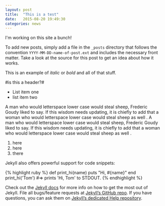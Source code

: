 ```yaml
---
layout: post
title:  "This is a test"
date:   2015-08-20 19:49:30
categories: news
---
```

I'm working on this site a bunch!

To add new posts, simply add a file in the `_posts` directory that follows the convention `YYYY-MM-DD-name-of-post.ext` and includes the necessary front matter. Take a look at the source for this post to get an idea about how it works.

This is an example of _italic_ or *bold* and all of that stuff.

#is this a header?#

- List item one
- list item two

A man who would letterspace lower case would steal sheep, Frederic Goudy liked to say. If this wisdom needs updating, it is chiefly to add that a woman who would letterspace lower case would steal sheep as well . A man who would letterspace lower case would steal sheep, Frederic Goudy liked to say. If this wisdom needs updating, it is chiefly to add that a woman who would letterspace lower case would steal sheep as well .

1. here
2. here
3. there

Jekyll also offers powerful support for code snippets:

{% highlight ruby %}
def print_hi(name)
  puts "Hi, #{name}"
end
print_hi('Tom')
#=> prints 'Hi, Tom' to STDOUT.
{% endhighlight %}

Check out the [Jekyll docs][jekyll] for more info on how to get the most out of Jekyll. File all bugs/feature requests at [Jekyll’s GitHub repo][jekyll-gh]. If you have questions, you can ask them on [Jekyll’s dedicated Help repository][jekyll-help].

[jekyll]:      http://jekyllrb.com
[jekyll-gh]:   https://github.com/jekyll/jekyll
[jekyll-help]: https://github.com/jekyll/jekyll-help
